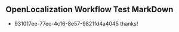 ## OpenLocalization Workflow Test MarkDown
* 931017ee-77ec-4c16-8e57-9821fd4a4045 thanks!

<!--HONumber=Aug16_HO1-->


